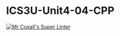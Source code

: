 # ICS3U-Unit4-04-CPP

[![Mr Coxall's Super Linter](https://github.com/venika-sem/ICS3U-Unit4-04-CPP/workflows/Mr%20Coxall's%20Super%20Linter/badge.svg)](https://github.com/venika-sem/ICS3U-Unit4-04-CPP/actions/)
